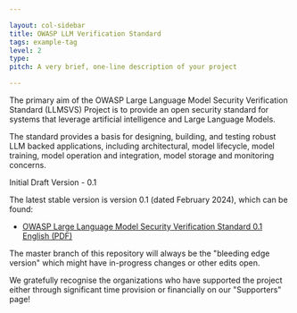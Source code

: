 ```yaml
---

layout: col-sidebar
title: OWASP LLM Verification Standard
tags: example-tag
level: 2
type: 
pitch: A very brief, one-line description of your project

---
```


The primary aim of the OWASP Large Language Model Security Verification Standard (LLMSVS) Project is to provide an open security standard for systems that leverage artificial intelligence and Large Language Models.

The standard provides a basis for designing, building, and testing robust LLM backed applications, including architectural, model lifecycle, model training, model operation and integration, model storage and monitoring concerns.

Initial Draft Version - 0.1

The latest stable version is version 0.1 (dated February 2024), which can be found:
* [OWASP Large Language Model Security Verification Standard 0.1 English (PDF)](https://github.com/OWASP/www-project-llm-verification-standard/releases/tag/0.1)

The master branch of this repository will always be the "bleeding edge version" which might have in-progress changes or other edits open.

We gratefully recognise the organizations who have supported the project either through significant time provision or financially on our "Supporters" page!
